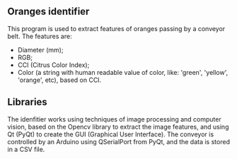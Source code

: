 ## Oranges identifier
This program is used to extract features of oranges passing by a conveyor belt. The features are:
 - Diameter (mm);
 - RGB;
 - CCI (Citrus Color Index);
 - Color (a string with human readable value of color, like: 'green',
 'yellow', 'orange', etc), based on CCI.

## Libraries
The idenfitier works using techniques of image processing and computer vision, based on the Opencv library to extract the image features, and using Qt (PyQt) to create the GUI (Graphical User Interface). The conveyor is controlled by an Arduino using QSerialPort from PyQt, and the data is stored in a CSV file.
